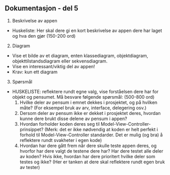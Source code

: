 ## Dokumentasjon - del 5 

1. Beskrivelse av appen 
- Huskeliste: Her skal dere gi en kort beskrivelse av appen dere har laget og hva den gjør (150-200 ord)


2. Diagram
- Vise et bilde av et diagram, enten klassediagram, objektdiagram, objekttilstandsdiagram eller sekvensdiagram. 
- Vise en interessant/viktig del av appen! 
- Krav: kun ett diagram


3. Spørsmål 
- HUSKELISTE: reflektere rundt egne valg, vise forståelsen dere har for objekt og pensumet. Må besvare følgende spørsmål: (500-800 ord)
    1. Hvilke deler av pensum i emnet dekkes i prosjektet, og på hvilken måte? (For
eksempel bruk av arv, interface, delegering osv.)
    2. Dersom deler av pensum ikke er dekket i prosjektet deres, hvordan kunne dere brukt
disse delene av pensum i appen?
    3. Hvordan forholder koden deres seg til Model-View-Controller-prinsippet? (Merk: det
er ikke nødvendig at koden er helt perfekt i forhold til Model-View-Controller
standarder. Det er mulig (og bra) å reflektere rundt svakheter i egen kode)
    4. Hvordan har dere gått frem når dere skulle teste appen deres, og hvorfor har dere
valgt de testene dere har? Har dere testet alle deler av koden? Hvis ikke, hvordan
har dere prioritert hvilke deler som testes og ikke? (Her er tanken at dere skal
reflektere rundt egen bruk av tester)

